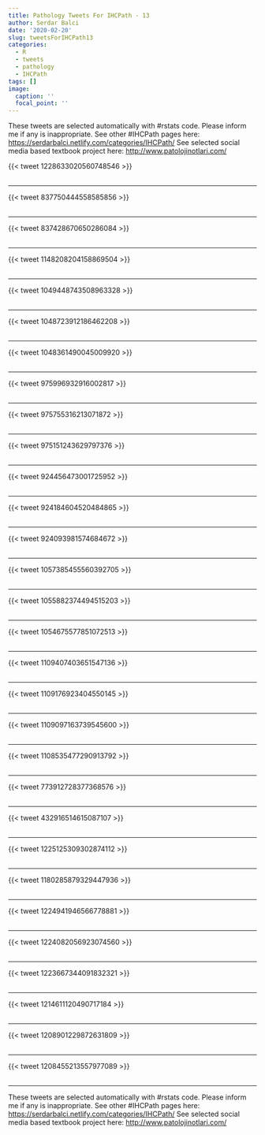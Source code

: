 ```yaml
---
title: Pathology Tweets For IHCPath - 13
author: Serdar Balci
date: '2020-02-20'
slug: tweetsForIHCPath13
categories:
  - R
  - tweets
  - pathology
  - IHCPath
tags: []
image:
  caption: ''
  focal_point: ''
---
```



These tweets are selected automatically with #rstats code. Please inform me if any is inappropriate.
See other #IHCPath pages here: https://serdarbalci.netlify.com/categories/IHCPath/ 
See selected social media based textbook project here: http://www.patolojinotlari.com/

{{< tweet 1228633020560748546 >}}
<br>
<br>
<hr>
{{< tweet 837750444558585856 >}}
<br>
<br>
<hr>
{{< tweet 837428670650286084 >}}
<br>
<br>
<hr>
{{< tweet 1148208204158869504 >}}
<br>
<br>
<hr>
{{< tweet 1049448743508963328 >}}
<br>
<br>
<hr>
{{< tweet 1048723912186462208 >}}
<br>
<br>
<hr>
{{< tweet 1048361490045009920 >}}
<br>
<br>
<hr>
{{< tweet 975996932916002817 >}}
<br>
<br>
<hr>
{{< tweet 975755316213071872 >}}
<br>
<br>
<hr>
{{< tweet 975151243629797376 >}}
<br>
<br>
<hr>
{{< tweet 924456473001725952 >}}
<br>
<br>
<hr>
{{< tweet 924184604520484865 >}}
<br>
<br>
<hr>
{{< tweet 924093981574684672 >}}
<br>
<br>
<hr>
{{< tweet 1057385455560392705 >}}
<br>
<br>
<hr>
{{< tweet 1055882374494515203 >}}
<br>
<br>
<hr>
{{< tweet 1054675577851072513 >}}
<br>
<br>
<hr>
{{< tweet 1109407403651547136 >}}
<br>
<br>
<hr>
{{< tweet 1109176923404550145 >}}
<br>
<br>
<hr>
{{< tweet 1109097163739545600 >}}
<br>
<br>
<hr>
{{< tweet 1108535477290913792 >}}
<br>
<br>
<hr>
{{< tweet 773912728377368576 >}}
<br>
<br>
<hr>
{{< tweet 432916514615087107 >}}
<br>
<br>
<hr>
{{< tweet 1225125309302874112 >}}
<br>
<br>
<hr>
{{< tweet 1180285879329447936 >}}
<br>
<br>
<hr>
{{< tweet 1224941946566778881 >}}
<br>
<br>
<hr>
{{< tweet 1224082056923074560 >}}
<br>
<br>
<hr>
{{< tweet 1223667344091832321 >}}
<br>
<br>
<hr>
{{< tweet 1214611120490717184 >}}
<br>
<br>
<hr>
{{< tweet 1208901229872631809 >}}
<br>
<br>
<hr>
{{< tweet 1208455213557977089 >}}
<br>
<br>
<hr>


These tweets are selected automatically with #rstats code. Please inform me if any is inappropriate.
See other #IHCPath pages here: https://serdarbalci.netlify.com/categories/IHCPath/ 
See selected social media based textbook project here: http://www.patolojinotlari.com/
